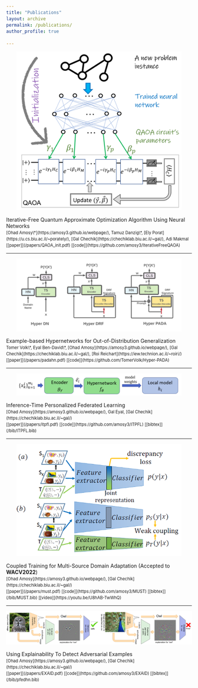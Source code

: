 ```yaml
---
title: "Publications"
layout: archive
permalink: /publications/
author_profile: true

---
```


<p align="center">
  <img src="/assets/images/QAOA_init.png" width="450" />
</p>
Iterative-Free Quantum Approximate Optimization Algorithm Using Neural Networks
<br>
<span style="font-size:.8em;">
[Ohad Amosy\*](https://amosy3.github.io/webpage/), 
Tamuz Danzig\*,
[Ely Porat](https://u.cs.biu.ac.il/~porately/),
[Gal Chechik](https://chechiklab.biu.ac.il/~gal/),
Adi Makmal
<br>
[[paper]](/papers/QAOA_init.pdf)
[[code]](https://github.com/amosy3/IterativeFreeQAOA)
</span>

---

<p align="center">
  <img src="/assets/images/padahn.png" width="450" />
</p>
Example-based Hypernetworks for Out-of-Distribution Generalization
<br>
<span style="font-size:.8em;">
Tomer Volk\*,
Eyal Ben-David\*,
[Ohad Amosy](https://amosy3.github.io/webpage/), 
[Gal Chechik](https://chechiklab.biu.ac.il/~gal/),
[Roi Reichart](https://iew.technion.ac.il/~roiri/)
<br>
[[paper]](/papers/padahn.pdf)
[[code]](https://github.com/TomerVolk/Hyper-PADA)
</span>


---

<p align="center">
  <img src="/assets/images/ITPFL.png" width="450" />
</p>
Inference-Time Personalized Federated Learning
<br>
<span style="font-size:.8em;">
[Ohad Amosy](https://amosy3.github.io/webpage/), 
Gal Eyal,
[Gal Chechik](https://chechiklab.biu.ac.il/~gal/)
<br>
[[paper]](/papers/itpfl.pdf) <!-- https://arxiv.org/abs/2111.08356 -->
[[code]](https://github.com/amosy3/ITPFL)
[[bibtex]](/bib/ITPFL.bib)
</span>

---

<p align="center">
  <img src="/assets/images/MUST.PNG" width="450" />
</p>
Coupled Training for Multi-Source Domain Adaptation (Accepted to <b>WACV2022</b>)
<br>
<span style="font-size:.8em;">
[Ohad Amosy](https://amosy3.github.io/webpage/), 
[Gal Chechik](https://chechiklab.biu.ac.il/~gal/)
<br>
[[paper]](/papers/must.pdf) <!-- https://arxiv.org/abs/2010.10054 -->
[[code]](https://github.com/amosy3/MUST)
[[bibtex]](/bib/MUST.bib)
[[video]](https://youtu.be/U8hAB-TwWhQ)
</span>

---

<p align="center">
  <img src="/assets/images/EXAID.PNG" width="550" />
</p>
Using Explainability To Detect Adversarial Examples
<br>
<span style="font-size:.8em;">
[Ohad Amosy](https://amosy3.github.io/webpage/), 
[Gal Chechik](https://chechiklab.biu.ac.il/~gal/)
<br>
[[paper]](/papers/EXAID.pdf) 
[[code]](https://github.com/amosy3/EXAID)
[[bibtex]](/bib/pfedhn.bib)
</span>
